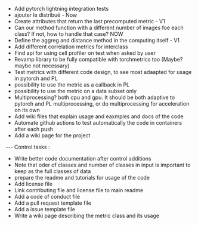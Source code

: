 - Add pytorch lightning integration tests
- ajouter le distribué - Now
- Create attributes that return the last precomputed metric - V1
- Can our method function with a different number of images foe each class? If not, how to handle that case? NOW
- Define the aggreg and distance method in the computing itself - V1
- Add different correlation metrics for interclass
- Find api for using cell profiler on test when asked by user
- Revamp library to be fully compatible with torchmetrics too (Maybe? maybe not necessary)
- Test metrics with different code design, to see most adaapted for usage in pytorch and PL
- possibility to use the metric as a callback in PL
- possibility to use the metric on a data subset only
- Multiprocessing? both cpu and gpu. It should be both adaptive to pytorch and PL multiprocessing, or do multiprocessing for acceleration on its own
- Add wiki files that explain usage and eaxmples and docs of the code
- Automate github actions to test automatically the code in containers after each push
- Add a wiki page for the project


--- Control tasks :
- Write better code documentation after control additions
- Note that oder of classes and number of classes in input is important to keep as the full classes of data
- prepare the readme and tutorials for usage of the code
- Add license file
- Link contributing file and license file to main readme
- Add a code of conduct file
- Add a pull request template file
- Add a issue template file
- Write a wiki page describing the metric class and its usage
